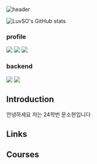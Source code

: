 ![header](https://capsule-render.vercel.app/api?type=Blur&color=gradient&height=300&section=header&text=Have%20a%20Nice%20Day%20🍀)

![LuvSO's GitHub stats](https://github-readme-stats.vercel.app/api?username=LuvSO&count_private=true)
### profile
<img src="https://img.shields.io/badge/instagram-FF0069?style=flat-square&logo=instagram&logoColor=pink"/> <img src="https://img.shields.io/badge/youtube-FF0000?style=flat-square&logo=youtube&logoColor=red"/> <img src="https://img.shields.io/badge/kakao-FFCD00?style=flat-square&logo=kakao&logoColor=orange"/>

### backend
<img src="https://img.shields.io/badge/eclipse-2C2255?style=flat-square&logo=eclipse&logoColor=purple"/> <img src="https://img.shields.io/badge/jupyter-F37626?style=flat-square&logo=jupyter&logoColor=yellow"/>


## Introduction
안녕하세요 저는 24학번 문소현입니다

## Links

## Courses
